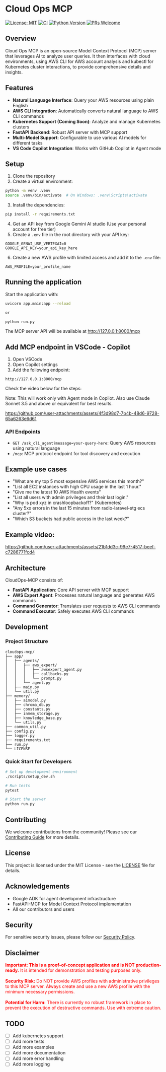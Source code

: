 # Cloud Ops MCP

[![License: MIT](https://img.shields.io/badge/License-MIT-yellow.svg)](https://opensource.org/licenses/MIT)
[![CI](https://github.com/yourusername/cloudops-mcp/actions/workflows/ci.yml/badge.svg)](https://github.com/yourusername/cloudops-mcp/actions/workflows/ci.yml)
[![Python Version](https://img.shields.io/badge/python-3.9%2B-blue)](https://www.python.org/downloads/)
[![PRs Welcome](https://img.shields.io/badge/PRs-welcome-brightgreen.svg)](CONTRIBUTING.md)

## Overview

Cloud Ops MCP is an open-source Model Context Protocol (MCP) server that leverages AI to analyze user queries. It then interfaces with cloud environments, using AWS CLI for AWS account analysis and kubectl for Kubernetes cluster interactions, to provide comprehensive details and insights.

## Features

- **Natural Language Interface**: Query your AWS resources using plain English
- **AWS CLI Integration**: Automatically converts natural language to AWS CLI commands
- **Kubernetes Support (Coming Soon)**: Analyze and manage Kubernetes clusters
- **FastAPI Backend**: Robust API server with MCP support
- **Multi-Model Support**: Configurable to use various AI models for different tasks
- **VS Code Copilot Integration**: Works with GitHub Copilot in Agent mode

## Setup

1. Clone the repository
2. Create a virtual environment:
```bash
python -m venv .venv
source .venv/bin/activate  # On Windows: .venv\Scripts\activate
```

3. Install the dependencies:
```bash
pip install -r requirements.txt
```

4. Get an API key from Google Gemini AI studio (Use your personal account for free tier)
5. Create a `.env` file in the root directory with your API key:
```
GOOGLE_GENAI_USE_VERTEXAI=0
GOOGLE_API_KEY=your_api_key_here
```

6. Create a new AWS profile with limited access and add it to the `.env` file:
```
AWS_PROFILE=your_profile_name
```

## Running the application

Start the application with:
```bash
uvicorn app.main:app --reload

or

python run.py
```

The MCP server API will be available at http://127.0.0.1:8000/mcp

## Add MCP endpoint in VSCode - Copilot 

1. Open VSCode
2. Open Copilot settings
3. Add the following endpoint:
```
http://127.0.0.1:8000/mcp
```

Check the video below for the steps:

Note: This will work only with Agent mode in Copilot. Also use Claude Sonnet 3.5 and above or equivalent for best results.


https://github.com/user-attachments/assets/4f3d98d7-7b4b-48d6-9728-65a6263e6d61

### API Endpoints

- `GET /ask_cli_agent?message=your-query-here`: Query AWS resources using natural language
- `/mcp`: MCP protocol endpoint for tool discovery and execution

## Example use cases 

- "What are my top 5 most expensive AWS services this month?"
- "List all EC2 instances with high CPU usage in the last 1 hour."
- "Give me the latest 10 AWS Health events"
- "List all users with admin privileges and their last login."
- "Why is pod xyz in crashloopbackoff?" (Kubernetes)
- "Any 5xx errors in the last 15 minutes from radio-laravel-stg ecs cluster?"
- "Which S3 buckets had public access in the last week?"

## Example video:

https://github.com/user-attachments/assets/21b1dd3c-99e7-4517-beef-c7286771fcd4

## Architecture

CloudOps-MCP consists of:

- **FastAPI Application**: Core API server with MCP support
- **AWS Expert Agent**: Processes natural language and generates AWS commands
- **Command Generator**: Translates user requests to AWS CLI commands
- **Command Executor**: Safely executes AWS CLI commands

## Development

### Project Structure

```
cloudops-mcp/
├── app/
│   ├── agents/
│   │   ├── aws_expert/
│   │   │   ├── awsexpert_agent.py
│   │   │   ├── callbacks.py
│   │   │   └── prompt.py
│   │   └── agent.py
│   ├── main.py
│   └── util.py
├── memory/
│   ├── aimodel.py
│   ├── chroma_db.py
│   ├── constants.py
│   ├── inmem_storage.py
│   ├── knowledge_base.py
│   └── utils.py
├── common_util.py
├── config.py
├── logger.py
├── requirements.txt
├── run.py
└── LICENSE
```

### Quick Start for Developers

```bash
# Set up development environment
./scripts/setup_dev.sh

# Run tests
pytest

# Start the server
python run.py
```

## Contributing

We welcome contributions from the community! Please see our [Contributing Guide](CONTRIBUTING.md) for more details.

## License

This project is licensed under the MIT License - see the [LICENSE](LICENSE) file for details.

## Acknowledgements

- Google ADK for agent development infrastructure
- FastAPI-MCP for Model Context Protocol implementation
- All our contributors and users

## Security

For sensitive security issues, please follow our [Security Policy](SECURITY.md).

## Disclaimer

<p style="color:red;">
<b>Important: This is a proof-of-concept application and is NOT production-ready.</b> It is intended for demonstration and testing purposes only.
<br><br>
<b>Security Risk:</b> Do NOT provide AWS profiles with administrative privileges to this MCP server. Always create and use a new AWS profile with the minimum necessary permissions.
<br><br>
<b>Potential for Harm:</b> There is currently no robust framework in place to prevent the execution of destructive commands. Use with extreme caution.
</p>

## TODO

- [ ] Add kubernetes support
- [ ] Add more tests
- [ ] Add more examples
- [ ] Add more documentation
- [ ] Add more error handling
- [ ] Add more logging
